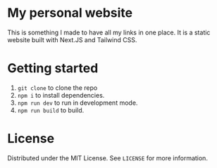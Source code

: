 # My personal website

This is something I made to have all my links in one place. It is a static website built with Next.JS and Tailwind CSS.

# Getting started

1. `git clone` to clone the repo
2. `npm i` to install dependencies.
3. `npm run dev` to run in development mode.
4. `npm run build` to build.

# License

Distributed under the MIT License. See `LICENSE` for more information.
